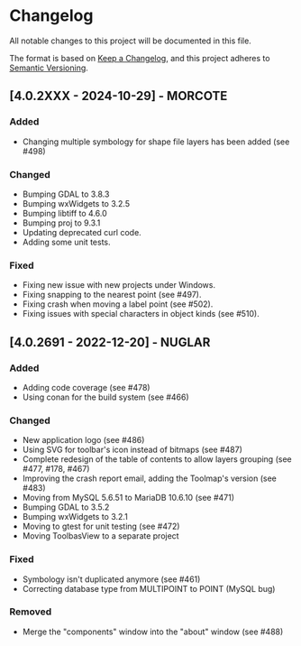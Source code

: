 # Changelog
All notable changes to this project will be documented in this file.

The format is based on [Keep a Changelog](https://keepachangelog.com/en/1.0.0/),
and this project adheres to [Semantic Versioning](https://semver.org/spec/v2.0.0.html).

## [4.0.2XXX - 2024-10-29] - MORCOTE

### Added

- Changing multiple symbology for shape file layers has been added (see #498)

### Changed

- Bumping GDAL to 3.8.3
- Bumping wxWidgets to 3.2.5
- Bumping libtiff to 4.6.0
- Bumping proj to 9.3.1
- Updating deprecated curl code.
- Adding some unit tests.

### Fixed

- Fixing new issue with new projects under Windows.
- Fixing snapping to the nearest point (see #497).
- Fixing crash when moving a label point (see #502).
- Fixing issues with special characters in object kinds (see #510).


## [4.0.2691 - 2022-12-20] - NUGLAR

### Added

- Adding code coverage (see #478)
- Using conan for the build system (see #466)

### Changed

- New application logo (see #486)
- Using SVG for toolbar's icon instead of bitmaps (see #487)
- Complete redesign of the table of contents to allow layers grouping (see #477, #178, #467)
- Improving the crash report email, adding the Toolmap's version (see #483)
- Moving from MySQL 5.6.51 to MariaDB 10.6.10 (see #471)
- Bumping GDAL to 3.5.2
- Bumping wxWidgets to 3.2.1
- Moving to gtest for unit testing (see #472)
- Moving ToolbasView to a separate project

### Fixed

- Symbology isn't duplicated anymore (see #461)
- Correcting database type from MULTIPOINT to POINT (MySQL bug)

### Removed

- Merge the "components" window into the "about" window (see #488)



